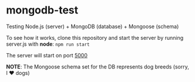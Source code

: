 # mongodb-test

Testing Node.js (server) + MongoDB (database) + Mongoose (schema)

To see how it works, clone this repository and start the server by running server.js with **node**: `npm run start`

The server will start on port [5000](http://localhost:5000/)

**NOTE**: The Mongoose schema set for the DB represents dog breeds (sorry, I :heart: dogs)
